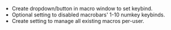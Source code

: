 - Create dropdown/button in macro window to set keybind.
- Optional setting to disabled macrobars' 1-10 numkey keybinds.
- Create setting to manage all existing macros per-user.
